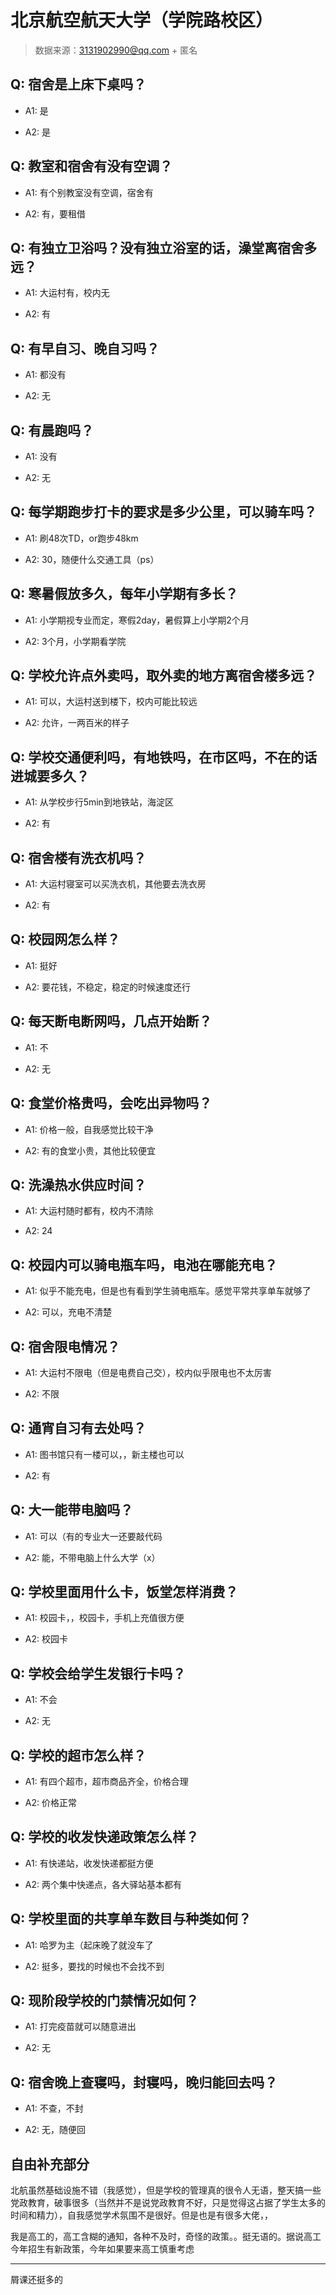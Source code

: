 # 北京航空航天大学（学院路校区）

> 数据来源：3131902990@qq.com + 匿名

## Q: 宿舍是上床下桌吗？

- A1: 是

- A2: 是

## Q: 教室和宿舍有没有空调？

- A1: 有个别教室没有空调，宿舍有

- A2: 有，要租借

## Q: 有独立卫浴吗？没有独立浴室的话，澡堂离宿舍多远？

- A1: 大运村有，校内无

- A2: 有

## Q: 有早自习、晚自习吗？

- A1: 都没有

- A2: 无

## Q: 有晨跑吗？

- A1: 没有

- A2: 无

## Q: 每学期跑步打卡的要求是多少公里，可以骑车吗？

- A1: 刷48次TD，or跑步48km

- A2: 30，随便什么交通工具（ps）

## Q: 寒暑假放多久，每年小学期有多长？

- A1: 小学期视专业而定，寒假2day，暑假算上小学期2个月

- A2: 3个月，小学期看学院

## Q: 学校允许点外卖吗，取外卖的地方离宿舍楼多远？

- A1: 可以，大运村送到楼下，校内可能比较远

- A2: 允许，一两百米的样子

## Q: 学校交通便利吗，有地铁吗，在市区吗，不在的话进城要多久？

- A1: 从学校步行5min到地铁站，海淀区

- A2: 有

## Q: 宿舍楼有洗衣机吗？

- A1: 大运村寝室可以买洗衣机，其他要去洗衣房

- A2: 有

## Q: 校园网怎么样？

- A1: 挺好

- A2: 要花钱，不稳定，稳定的时候速度还行

## Q: 每天断电断网吗，几点开始断？

- A1: 不

- A2: 无

## Q: 食堂价格贵吗，会吃出异物吗？

- A1: 价格一般，自我感觉比较干净

- A2: 有的食堂小贵，其他比较便宜

## Q: 洗澡热水供应时间？

- A1: 大运村随时都有，校内不清除

- A2: 24

## Q: 校园内可以骑电瓶车吗，电池在哪能充电？

- A1: 似乎不能充电，但是也有看到学生骑电瓶车。感觉平常共享单车就够了

- A2: 可以，充电不清楚

## Q: 宿舍限电情况？

- A1: 大运村不限电（但是电费自己交），校内似乎限电也不太厉害

- A2: 不限

## Q: 通宵自习有去处吗？

- A1: 图书馆只有一楼可以，，新主楼也可以

- A2: 有

## Q: 大一能带电脑吗？

- A1: 可以（有的专业大一还要敲代码

- A2: 能，不带电脑上什么大学（x）

## Q: 学校里面用什么卡，饭堂怎样消费？

- A1: 校园卡，，校园卡，手机上充值很方便

- A2: 校园卡

## Q: 学校会给学生发银行卡吗？

- A1: 不会

- A2: 无

## Q: 学校的超市怎么样？

- A1: 有四个超市，超市商品齐全，价格合理

- A2: 价格正常

## Q: 学校的收发快递政策怎么样？

- A1: 有快递站，收发快递都挺方便

- A2: 两个集中快递点，各大驿站基本都有

## Q: 学校里面的共享单车数目与种类如何？

- A1: 哈罗为主（起床晚了就没车了

- A2: 挺多，要找的时候也不会找不到

## Q: 现阶段学校的门禁情况如何？

- A1: 打完疫苗就可以随意进出

- A2: 无

## Q: 宿舍晚上查寝吗，封寝吗，晚归能回去吗？

- A1: 不查，不封

- A2: 无，随便回

## 自由补充部分

北航虽然基础设施不错（我感觉），但是学校的管理真的很令人无语，整天搞一些党政教育，破事很多（当然并不是说党政教育不好，只是觉得这占据了学生太多的时间和精力），自我感觉学术氛围不是很好。但是也是有很多大佬，，

我是高工的，高工含糊的通知，各种不及时，奇怪的政策。。挺无语的。据说高工今年招生有新政策，今年如果要来高工慎重考虑

***

屑课还挺多的